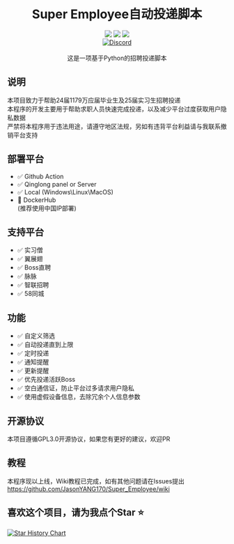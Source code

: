 <div align="center">
    <h1>Super Employee自动投递脚本</h1>
    <img src="https://img.shields.io/github/license/JasonYANG170/IM_THE_BOSS?label=License&style=for-the-badge">
    <img src="https://img.shields.io/github/commit-activity/w/JasonYANG170/IM_THE_BOSS?style=for-the-badge">
<img src="https://img.shields.io/github/languages/count/JasonYANG170/IM_THE_BOSS?&style=for-the-badge">
	<br>
    	<a href="https://discord.com/invite/az3ceRmgVe"><img alt="Discord" src="https://img.shields.io/discord/978108215499816980?style=social&logo=discord&label=echosec"></a>
  <br>



<br>
这是一项基于Python的招聘投递脚本

<br>

</div>

## 说明
本项目致力于帮助24届1179万应届毕业生及25届实习生招聘投递  
本程序的开发主要用于帮助求职人员快速完成投递，以及减少平台过度获取用户隐私数据  
严禁将本程序用于违法用途，请遵守地区法规，另如有违背平台利益请与我联系撤销平台支持

## 部署平台
- ✅ Github Action  
- ✅ Qinglong panel or Server
- ✅ Local  (Windows\Linux\MacOS)
- 🚧 DockerHub  
(推荐使用中国IP部署)
## 支持平台
- ✅ 实习僧  
- ✅ 翼展翅  
- ✅ Boss直聘  
- ✅ 脉脉
- ✅ 智联招聘
- ✅ 58同城
## 功能
- ✅ 自定义筛选 
- ✅ 自动投递直到上限
- ✅ 定时投递
- ✅ 通知提醒
- ✅ 更新提醒
- ✅ 优先投递活跃Boss
- ✅ 空白通信证，防止平台过多请求用户隐私
- ✅ 使用虚假设备信息，去除冗余个人信息参数

## 开源协议
本项目遵循GPL3.0开源协议，如果您有更好的建议，欢迎PR

## 教程
本程序现以上线，Wiki教程已完成，如有其他问题请在Issues提出
https://github.com/JasonYANG170/Super_Employee/wiki

## 喜欢这个项目，请为我点个Star ⭐ 

[![Star History Chart](https://api.star-history.com/svg?repos=JasonYANG170/IM_THE_BOSS&type=Date)](https://star-history.com/#star-history/star-history&Date)

